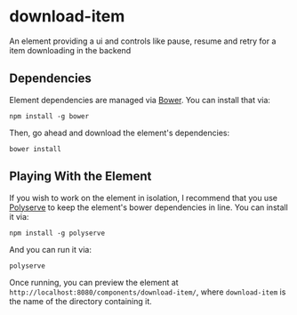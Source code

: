 # download-item

An element providing a ui and controls like pause, resume and retry for
a item downloading in the backend


## Dependencies

Element dependencies are managed via [Bower](http://bower.io/). You can
install that via:

    npm install -g bower

Then, go ahead and download the element's dependencies:

    bower install


## Playing With the Element

If you wish to work on the element in isolation, I recommend that you use
[Polyserve](https://github.com/PolymerLabs/polyserve) to keep the element's
bower dependencies in line. You can install it via:

    npm install -g polyserve

And you can run it via:

    polyserve

Once running, you can preview the element at
`http://localhost:8080/components/download-item/`, where `download-item` is the name of the directory containing it.
